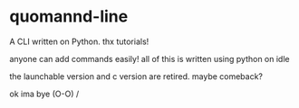 # quomannd-line
A CLI written on Python. thx tutorials!

anyone can add commands easily! all of this is written using python on idle

the launchable version and c version are retired. maybe comeback?

ok ima bye
(O-O) /
